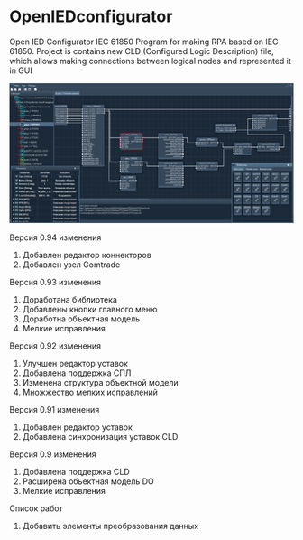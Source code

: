 # OpenIEDconfigurator
Open IED Configurator IEC 61850
Program for making RPA based on IEC 61850. 
Project is contains new CLD (Configured Logic Description) file, which allows making connections between logical nodes and represented it in GUI


![alt text](screenshot.png "Open IED Configurator GUI")

Версия 0.94 изменения
1. Добавлен редактор коннекторов
2. Добавлен узел Comtrade

Версия 0.93 изменения
1. Доработана библиотека
2. Добавлены кнопки главного меню
3. Доработна объектная модель
4. Мелкие исправления 

Версия 0.92 изменения
1. Улучшен редактор уставок
2. Добавлена поддержка СПЛ
3. Изменена структура объектной модели
4. Множжество мелких исправлений

Версия 0.91 изменения
1. Добавлен редактор уставок
2. Добавлена синхронизация уставок CLD

Версия 0.9 изменения
1. Добавлена поддержка CLD
2. Расширена обьектная модель DO 
3. Мелкие исправления

Список работ
1. Добавить элементы преобразования данных